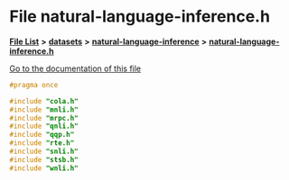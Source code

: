 

# File natural-language-inference.h

[**File List**](files.md) **>** [**datasets**](dir_29ff4802398ba4a572b958e731c7adb4.md) **>** [**natural-language-inference**](dir_cecfbd08ba907cb0c98c6ffe5c1549f6.md) **>** [**natural-language-inference.h**](natural-language-inference_8h.md)

[Go to the documentation of this file](natural-language-inference_8h.md)


```C++
#pragma once

#include "cola.h"
#include "mnli.h"
#include "mrpc.h"
#include "qnli.h"
#include "qqp.h"
#include "rte.h"
#include "snli.h"
#include "stsb.h"
#include "wnli.h"
```



